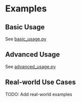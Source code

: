 # Examples

## Basic Usage

See [basic_usage.py](../examples/basic_usage.py)

## Advanced Usage

See [advanced_usage.py](../examples/advanced_usage.py)

## Real-world Use Cases

TODO: Add real-world examples

